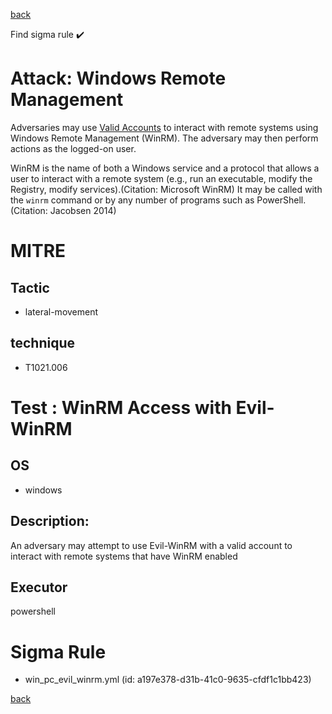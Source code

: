 
[back](../index.md)

Find sigma rule :heavy_check_mark: 

# Attack: Windows Remote Management 

Adversaries may use [Valid Accounts](https://attack.mitre.org/techniques/T1078) to interact with remote systems using Windows Remote Management (WinRM). The adversary may then perform actions as the logged-on user.

WinRM is the name of both a Windows service and a protocol that allows a user to interact with a remote system (e.g., run an executable, modify the Registry, modify services).(Citation: Microsoft WinRM) It may be called with the `winrm` command or by any number of programs such as PowerShell.(Citation: Jacobsen 2014)

# MITRE
## Tactic
  - lateral-movement


## technique
  - T1021.006


# Test : WinRM Access with Evil-WinRM
## OS
  - windows


## Description:
An adversary may attempt to use Evil-WinRM with a valid account to interact with remote systems that have WinRM enabled

## Executor
powershell

# Sigma Rule
 - win_pc_evil_winrm.yml (id: a197e378-d31b-41c0-9635-cfdf1c1bb423)



[back](../index.md)
